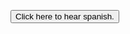 
<button onclick="speakSpanish()">Click here to hear spanish.</button>
 
<script>
function speakSpanish() { 
    var val= prompt("Enter Spanish phrase",""); 
    if (val) 
        location="https://audio1.spanishdict.com/audio?detect_lang=true&text="+val.replace(/\s+/g, '-').toLowerCase()+"&format=mp3";
}
</script>
